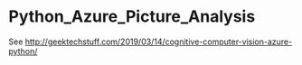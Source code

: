 # Python_Azure_Picture_Analysis

See http://geektechstuff.com/2019/03/14/cognitive-computer-vision-azure-python/
